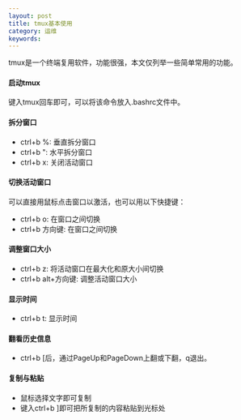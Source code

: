 ```yaml
---
layout: post
title: tmux基本使用
category: 运维
keywords:
---
```


tmux是一个终端复用软件，功能很强，本文仅列举一些简单常用的功能。

#### 启动tmux

键入tmux回车即可，可以将该命令放入.bashrc文件中。

#### 拆分窗口

- ctrl+b %: 垂直拆分窗口
- ctrl+b \": 水平拆分窗口
- ctrl+b x: 关闭活动窗口

#### 切换活动窗口

可以直接用鼠标点击窗口以激活，也可以用以下快捷键：

- ctrl+b o: 在窗口之间切换
- ctrl+b 方向键: 在窗口之间切换

#### 调整窗口大小

- ctrl+b z: 将活动窗口在最大化和原大小间切换
- ctrl+b alt+方向键: 调整活动窗口大小

#### 显示时间

- ctrl+b t: 显示时间

#### 翻看历史信息

- ctrl+b [后，通过PageUp和PageDown上翻或下翻，q退出。

#### 复制与粘贴

- 鼠标选择文字即可复制
- 键入ctrl+b ]即可把所复制的内容粘贴到光标处
